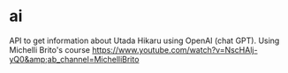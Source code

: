 # ai
API to get information about Utada Hikaru using OpenAI (chat GPT). Using Michelli Brito's course https://www.youtube.com/watch?v=NscHAlj-yQ0&amp;ab_channel=MichelliBrito
